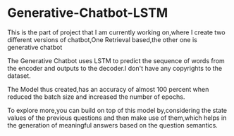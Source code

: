 # Generative-Chatbot-LSTM

This is the part of project that I am currently working on,where I create two different versions of chatbot,One Retrieval based,the other one is generative chatbot

The Generative Chatbot uses LSTM to predict the sequence of words from the encoder and outputs to the decoder.I don't have any copyrights to the dataset.

The Model thus created,has an accuracy of almost 100 percent when reduced the batch size and increased the number of epochs.

To explore more,you can build on top of this model by,considering the state values of the previous questions and then make use of them,which helps in the generation of meaningful answers based on the question semantics.

